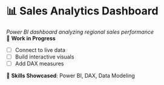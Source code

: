 # 📊 Sales Analytics Dashboard  
*Power BI dashboard analyzing regional sales performance*  
🚧 **Work in Progress**  
- [ ] Connect to live data  
- [ ] Build interactive visuals  
- [ ] Add DAX measures  

🔧 **Skills Showcased**: Power BI, DAX, Data Modeling  
